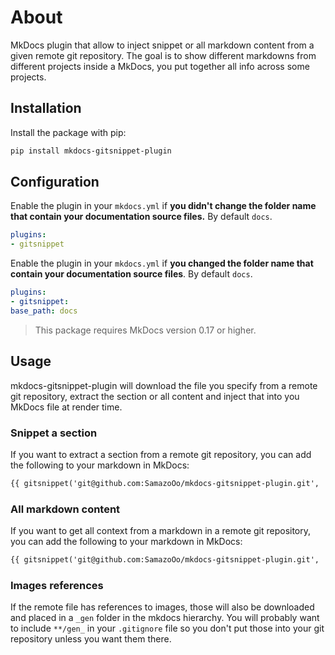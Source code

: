 # About

MkDocs plugin that allow to inject snippet or all markdown content from a given remote git repository.
The goal is to show different markdowns from different projects inside a MkDocs, you put together all info across some projects.

## Installation

Install the package with pip:

```bash
pip install mkdocs-gitsnippet-plugin
```

## Configuration

Enable the plugin in your `mkdocs.yml` if **you didn't change the folder name that contain your documentation source files.** By default `docs`.

```yaml
plugins:
- gitsnippet
```
Enable the plugin in your `mkdocs.yml` if **you changed the folder name that contain your documentation source files**. By default `docs`.

```yaml
plugins:
- gitsnippet:
base_path: docs
```

> This package requires MkDocs version 0.17 or higher.

## Usage

mkdocs-gitsnippet-plugin will download the file you specify from a remote git repository, extract the section or all content and inject that into you MkDocs file at render time.

### Snippet a section

If you want to extract a section from a remote git repository, you can add the following to your markdown in MkDocs:

```markdown
{{ gitsnippet('git@github.com:SamazoOo/mkdocs-gitsnippet-plugin.git', 'README.md', '## Installation') }}
```
### All markdown content

If you want to get all context from a markdown in a remote git repository, you can add the following to your markdown in MkDocs:

```markdown
{{ gitsnippet('git@github.com:SamazoOo/mkdocs-gitsnippet-plugin.git', 'README.md', '') }}
```

### Images references

If the remote file has references to images, those will also be downloaded and placed in a `_gen` folder in the mkdocs hierarchy. You will probably want to include `**/gen_` in your `.gitignore` file so you don't put those into your git repository unless you want them there.
